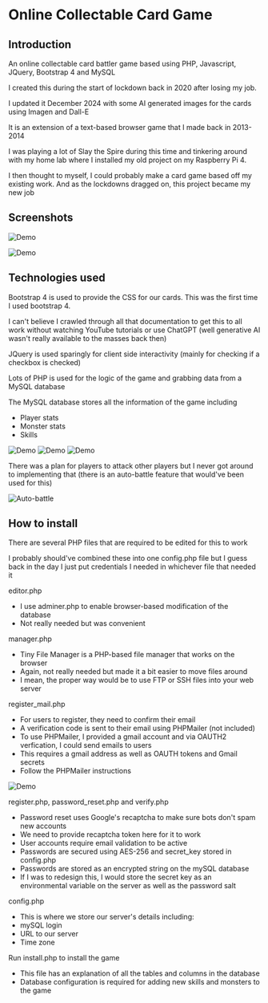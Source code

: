 # Online Collectable Card Game

## Introduction

An online collectable card battler game based using PHP, Javascript, JQuery, Bootstrap 4 and MySQL

I created this during the start of lockdown back in 2020 after losing my job.

I updated it December 2024 with some AI generated images for the cards using Imagen and Dall-E

It is an extension of a text-based browser game that I made back in 2013-2014

I was playing a lot of Slay the Spire during this time and tinkering around with my home lab where I installed my old project on my Raspberry Pi 4. 

I then thought to myself, I could probably make a card game based off my existing work. And as the lockdowns dragged on, this project became my new job

## Screenshots

![Demo](https://github.com/boomyville/Online-Collectable-Card-Game/blob/main/Screenshots/mobile_battle.gif?raw=true)

![Demo](https://github.com/boomyville/Online-Collectable-Card-Game/blob/main/Screenshots/regular_battle.gif?raw=true)

## Technologies used

Bootstrap 4 is used to provide the CSS for our cards. This was the first time I used bootstrap 4. 

I can't believe I crawled through all that documentation to get this to all work without watching YouTube tutorials or use ChatGPT (well generative AI wasn't really available to the masses back then)

JQuery is used sparingly for client side interactivity (mainly for checking if a checkbox is checked)

Lots of PHP is used for the logic of the game and grabbing data from a MySQL database

The MySQL database stores all the information of the game including
- Player stats
- Monster stats
- Skills

![Demo](https://github.com/boomyville/Online-Collectable-Card-Game/blob/main/Screenshots/database1.png)
![Demo](https://github.com/boomyville/Online-Collectable-Card-Game/blob/main/Screenshots/database2.png)
![Demo](https://github.com/boomyville/Online-Collectable-Card-Game/blob/main/Screenshots/database3.png)

There was a plan for players to attack other players but I never got around to implementing that (there is an auto-battle feature that would've been used for this)

![Auto-battle](https://github.com/boomyville/Online-Collectable-Card-Game/blob/main/Screenshots/auto_battle.gif?raw=true)

## How to install

There are several PHP files that are required to be edited for this to work

I probably should've combined these into one config.php file but I guess back in the day I just put credentials I needed in whichever file that needed it

editor.php
- I use adminer.php to enable browser-based modification of the database
- Not really needed but was convenient

manager.php
- Tiny File Manager is a PHP-based file manager that works on the browser
- Again, not really needed but made it a bit easier to move files around
- I mean, the proper way would be to use FTP or SSH files into your web server

register_mail.php
- For users to register, they need to confirm their email
- A verification code is sent to their email using PHPMailer (not included)
- To use PHPMailer, I provided a gmail account and via OAUTH2 verfication, I could send emails to users
- This requires a gmail address as well as OAUTH tokens and Gmail secrets
- Follow the PHPMailer instructions

![Demo](https://github.com/boomyville/Online-Collectable-Card-Game/blob/main/Screenshots/register.png)

register.php, password_reset.php and verify.php
- Password reset uses Google's recaptcha to make sure bots don't spam new accounts
- We need to provide recaptcha token here for it to work
- User accounts require email validation to be active
- Passwords are secured using AES-256 and secret_key stored in config.php
- Passwords are stored as an encrypted string on the mySQL database 
- If I was to redesign this, I would store the secret key as an environmental variable on the server as well as the password salt

config.php
- This is where we store our server's details including:
- mySQL login
- URL to our server
- Time zone

Run install.php to install the game
- This file has an explanation of all the tables and columns in the database
- Database configuration is required for adding new skills and monsters to the game
